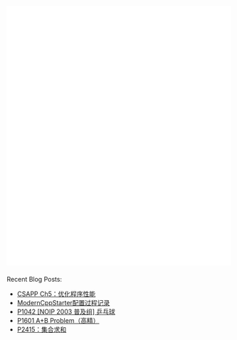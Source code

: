 ![Metrics](/github-metrics.svg)
---
Recent Blog Posts:
<!-- BLOG-POST-LIST:START -->
- [CSAPP Ch5：优化程序性能](https://salvely.github.io/ch5/)
- [ModernCppStarter配置过程记录](https://salvely.github.io/moderncppstarter%E9%85%8D%E7%BD%AE%E8%BF%87%E7%A8%8B%E8%AE%B0%E5%BD%95/)
- [P1042 [NOIP 2003 普及组] 乒乓球](https://salvely.github.io/%E4%B9%92%E4%B9%93%E7%90%83/)
- [P1601 A+B Problem（高精）](https://salvely.github.io/p1601-a-b-problem%E9%AB%98%E7%B2%BE/)
- [P2415：集合求和](https://salvely.github.io/%E9%9B%86%E5%90%88%E6%B1%82%E5%92%8C/)
<!-- BLOG-POST-LIST:END -->

